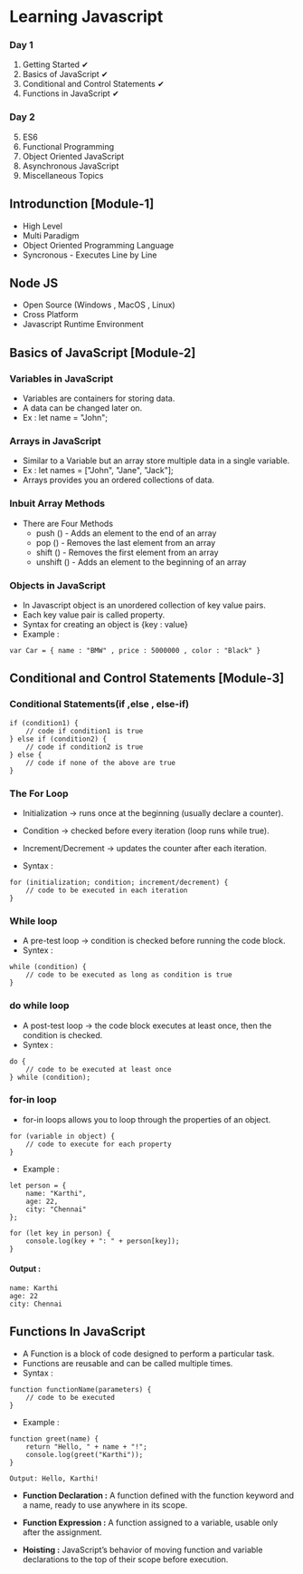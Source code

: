 # Learning Javascript

### Day 1
1. Getting Started ✔
2. Basics of JavaScript ✔
3. Conditional and Control Statements ✔
4. Functions in JavaScript ✔
### Day 2
5. ES6
6. Functional Programming
7. Object Oriented JavaScript
8. Asynchronous JavaScript
9. Miscellaneous Topics

## Introdunction [Module-1]
* High Level
* Multi Paradigm
* Object Oriented Programming Language
* Syncronous - Executes Line by Line

## Node JS
* Open Source (Windows , MacOS , Linux)
* Cross Platform
* Javascript Runtime Environment

## Basics of JavaScript [Module-2]
### Variables in JavaScript
* Variables are containers for storing data.
* A data can be changed later on.
* Ex : let name = "John";

### Arrays in JavaScript
* Similar to a Variable but an array store multiple data in a single variable.
* Ex : let names = ["John", "Jane", "Jack"];
* Arrays provides you an ordered collections of data.
### Inbuit Array Methods
* There are Four Methods
    * push () - Adds an element to the end of an array
    * pop () - Removes the last element from an array
    * shift () - Removes the first element from an array
    * unshift () - Adds an element to the beginning of an array

### Objects in JavaScript
* In Javascript object is an unordered collection of key value pairs.
* Each key value pair is called property.
* Syntax for creating an object is {key : value}
* Example : 
```
var Car = { name : "BMW" , price : 5000000 , color : "Black" }
```

## Conditional and Control Statements [Module-3]
### Conditional Statements(if ,else , else-if)
```
if (condition1) {
    // code if condition1 is true
} else if (condition2) {
    // code if condition2 is true
} else {
    // code if none of the above are true
}
```
### The For Loop
* Initialization → runs once at the beginning (usually declare a counter).

* Condition → checked before every iteration (loop runs while true).

* Increment/Decrement → updates the counter after each iteration.

* Syntax :

```
for (initialization; condition; increment/decrement) {
    // code to be executed in each iteration
}
```
### While loop
* A pre-test loop → condition is checked before running the code block.
* Syntex :
``` 
while (condition) {
    // code to be executed as long as condition is true
}
```
### do while loop
* A post-test loop → the code block executes at least once, then the condition is checked.
* Syntex :
```
do {
    // code to be executed at least once
} while (condition);
```
### for-in loop
* for-in loops allows you to loop through the properties of an object.
```
for (variable in object) {
    // code to execute for each property
}
```
* Example :
```
let person = {
    name: "Karthi",
    age: 22,
    city: "Chennai"
};

for (let key in person) {
    console.log(key + ": " + person[key]);
}
```
#### Output :
```
name: Karthi
age: 22
city: Chennai
```
## Functions In JavaScript
* A Function is a block of code designed to perform a particular task.
* Functions are reusable and can be called multiple times.
* Syntax :
```
function functionName(parameters) {
    // code to be executed
}
```
* Example :
```
function greet(name) {
    return "Hello, " + name + "!";
    console.log(greet("Karthi")); 
}   

Output: Hello, Karthi!
```
* **Function Declaration :** A function defined with the function keyword and a name, ready to use anywhere in its scope.

* **Function Expression :** A function assigned to a variable, usable only after the assignment.

* **Hoisting :** JavaScript’s behavior of moving function and variable declarations to the top of their scope before execution.


